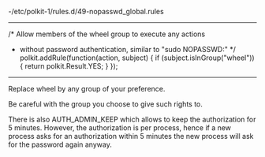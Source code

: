 -/etc/polkit-1/rules.d/49-nopasswd_global.rules

-- -- -- -- -- -- -- -- -- -- -- -- -- -- -- -- -- -- -- -- --

/* Allow members of the wheel group to execute any actions
 * without password authentication, similar to "sudo NOPASSWD:"
 */
polkit.addRule(function(action, subject) {
    if (subject.isInGroup("wheel")) {
        return polkit.Result.YES;
    }
});

-- -- -- -- -- -- -- -- -- -- -- -- -- -- -- -- -- -- -- -- --

Replace wheel by any group of your preference.

Be careful with the group you choose to give such rights to.

There is also AUTH_ADMIN_KEEP which allows to keep the authorization for 5 minutes.
However, the authorization is per process, hence if a new process asks for an authorization within 5 minutes the new process will ask for the password again anyway.
